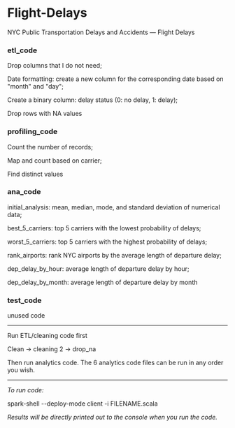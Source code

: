 # Flight-Delays
NYC Public Transportation Delays and Accidents — Flight Delays


### etl_code
Drop columns that I do not need;

Date formatting: create a new column for the corresponding date based on "month" and "day";

Create a binary column: delay status (0: no delay, 1: delay);

Drop rows with NA values

### profiling_code
Count the number of records;

Map and count based on carrier;

Find distinct values

### ana_code
initial_analysis: mean, median, mode, and standard deviation of numerical data;

best_5_carriers: top 5 carriers with the lowest probability of delays;

worst_5_carriers: top 5 carriers with the highest probability of delays;

rank_airports: rank NYC airports by the average length of departure delay;

dep_delay_by_hour: average length of departure delay by hour;

dep_delay_by_month: average length of departure delay by month

### test_code
unused code


---------------------------

Run ETL/cleaning code first

Clean -> cleaning 2 -> drop_na


Then run analytics code. The 6 analytics code files can be run in any order you wish.


---------------------------

*To run code:*

spark-shell --deploy-mode client -i  FILENAME.scala

*Results will be directly printed out to the console when you run the code.*

